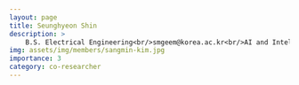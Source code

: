```yaml
---
layout: page
title: Seunghyeon Shin
description: >
    B.S. Electrical Engineering<br/>smgeem@korea.ac.kr<br/>AI and Intelligent Communication Lab, Korea University
img: assets/img/members/sangmin-kim.jpg
importance: 3
category: co-researcher
---
```

